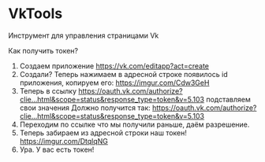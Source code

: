 # VkTools
Инструмент для управления страницами Vk

Как получить токен?

1. Создаем приложение https://vk.com/editapp?act=create
2. Создали? Теперь нажимаем в адресной строке появилось id приложения, копируем его:
https://imgur.com/Cdw3GeH
3. Теперь в ссылку
https://oauth.vk.com/authorize?clie...html&scope=status&response_type=token&v=5.103
подставляем свои значения
Должно получится так:
https://oauth.vk.com/authorize?clie...html&scope=status&response_type=token&v=5.103
4. Переходим по ссылке что мы получили раньше, даём разрешение.
5. Теперь забираем из адресной строки наш токен!
https://imgur.com/DtqlqNG
6. Ура. У вас есть токен!
